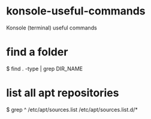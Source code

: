 # konsole-useful-commands
Konsole (terminal) useful commands 


# find a folder
$ find . -type | grep DIR_NAME


# list all apt repositories 
$ grep ^ /etc/apt/sources.list /etc/apt/sources.list.d/*
